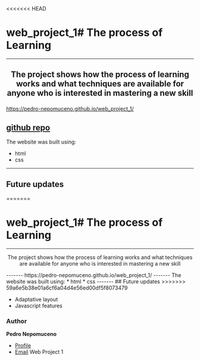 <<<<<<< HEAD
# web_project_1# The process of Learning

---

## <p align="center">The project shows how the process of learning works and what techniques are available for anyone who is interested in mastering a new skill</p>

https://pedro-nepomuceno.github.io/web_project_1/

## [github repo](https://pedro-nepomuceno.github.io/web_project_1/)

The website was built using:

- html
- css

---

## Future updates
=======
# web_project_1# The process of Learning 
------
<p align="center">The project shows how the process of learning works and what techniques are available for anyone who is interested in mastering a new skill</p>
-------
https://pedro-nepomuceno.github.io/web_project_1/
-------
The website was built using: 
* html
* css 
-------
## Future updates 
>>>>>>> 59a6e5b38e01a6cf6a04d4e56ed00df5f8073479

- Adaptative layout
- Javascript features

### Author

**Pedro Nepomuceno**

- [Profile](https://github.com/Pedro-Nepomuceno "Pedro Nepomuceno")
- [Email](mailto:pedrohnlima@gmail.com?subject=Hi "Hi!")
  Web Project 1
